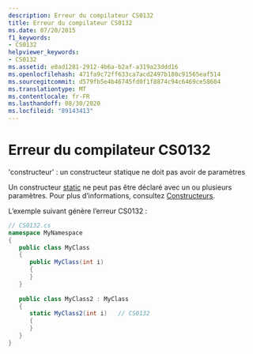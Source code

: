```yaml
---
description: Erreur du compilateur CS0132
title: Erreur du compilateur CS0132
ms.date: 07/20/2015
f1_keywords:
- CS0132
helpviewer_keywords:
- CS0132
ms.assetid: e8ad1281-2912-4b6a-b2af-a319a23ddd16
ms.openlocfilehash: 471fa9c72ff633ca7acd2497b180c91565eaf514
ms.sourcegitcommit: d579fb5e4b46745fd0f1f8874c94c6469ce58604
ms.translationtype: MT
ms.contentlocale: fr-FR
ms.lasthandoff: 08/30/2020
ms.locfileid: "89143413"
---
```

# <a name="compiler-error-cs0132"></a>Erreur du compilateur CS0132
'constructeur' : un constructeur statique ne doit pas avoir de paramètres  
  
 Un constructeur [static](../language-reference/keywords/static.md) ne peut pas être déclaré avec un ou plusieurs paramètres. Pour plus d’informations, consultez [Constructeurs](../programming-guide/classes-and-structs/constructors.md).  
  
 L’exemple suivant génère l’erreur CS0132 :  
  
```csharp  
// CS0132.cs  
namespace MyNamespace  
{  
   public class MyClass  
   {  
      public MyClass(int i)  
      {  
      }  
   }  
  
   public class MyClass2 : MyClass  
   {  
      static MyClass2(int i)   // CS0132  
      {  
      }  
   }  
}  
```
